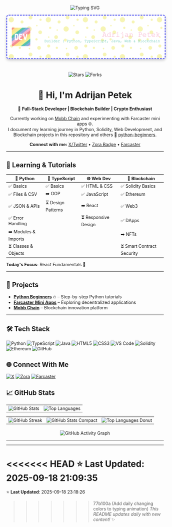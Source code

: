 
<p align="center">
  <img src="https://readme-typing-svg.herokuapp.com?font=Fira+Code&size=32&duration=2800&pause=2000&color=C2410C&center=true&vCenter=true&width=940&lines=Generate+Beautiful+READMEs;Professional+Documentation;Automated+Repository+Analysis;Social+Media+Integration" alt="Typing SVG" />
</p>


<div align="center">
  <img src="img\github-header-banner (7).png" alt="Header Banner" style="
    width: 100%; 
    max-height: 280px; 
    object-fit: cover; 
    border-radius: 8px;
    box-shadow: 0 4px 8px rgba(0,0,0,0.2);
    border: 3px dashed #6366F1;
    
    filter: saturate(1.2);
    margin-bottom: 1.5rem;
  " />
</div>


<div align="center">

![Stars](https://img.shields.io/github/stars/Adrijan-Petek?color=yellow&style=for-the-badge) ![Forks](https://img.shields.io/github/forks/Adrijan-Petek/python-beginners?color=green&style=for-the-badge)

# 👋 Hi, I'm Adrijan Petek

🚀 **Full-Stack Developer | Blockchain Builder | Crypto Enthusiast**

Currently working on [Mobb Chain](https://www.mobbchain.xyz) and experimenting with Farcaster mini apps 🌐.  
I document my learning journey in Python, Solidity, Web Development, and Blockchain projects in this repository and others 📂 [python-beginners](https://github.com/Adrijan-Petek/python-beginners).  

**Connect with me:** [X/Twitter](https://x.com/adrijan_petek) • [Zora Badge](https://zora.co/@adrijan) • [Farcaster](https://farcaster.xyz/adrijan)

</div>

---
## 🐍 Learning & Tutorials

<div align="center">

| 🐍 **Python** | 📘 **TypeScript** | 🌐 **Web Dev** | 🔗 **Blockchain** |
|---------------|----------------|-------------|----------------|
| ✅ Basics | ✅ Basics | ✅ HTML & CSS | ✅ Solidity Basics |
| ✅ Files & CSV | ➡️ OOP | ✅ JavaScript | ✅ Ethereum |
| ✅ JSON & APIs | ⏳ Design Patterns | ➡️ React | ✅ Web3 |
| ✅ Error Handling |  | ⏳ Responsive Design | ✅ DApps |
| ➡️ Modules & Imports |  |  | ➡️ NFTs |
| ⏳ Classes & Objects |  |  | ⏳ Smart Contract Security |

</div>

**Today's Focus**: React Fundamentals 🎯

---

## 🚀 Projects

- **[Python Beginners](https://github.com/Adrijan-Petek/python-beginners)** 🔥 – Step-by-step Python tutorials
- **[Farcaster Mini Apps](https://farcaster.xyz/adrijan)** – Exploring decentralized applications
- **[Mobb Chain](https://www.mobbchain.xyz)** – Blockchain innovation platform

---


## 🛠️ Tech Stack
![Python](https://img.shields.io/badge/Python-000000?style=for-the-badge&logo=python&logoColor=white) ![TypeScript](https://img.shields.io/badge/TypeScript-000000?style=for-the-badge&logo=typescript&logoColor=white) ![Java](https://img.shields.io/badge/Java-000000?style=for-the-badge&logo=java&logoColor=white) ![HTML5](https://img.shields.io/badge/HTML5-000000?style=for-the-badge&logo=html5&logoColor=white) ![CSS3](https://img.shields.io/badge/CSS3-000000?style=for-the-badge&logo=css3&logoColor=white) ![VS Code](https://img.shields.io/badge/VS_Code-007ACC?style=for-the-badge&logo=visual-studio-code&logoColor=white) ![Solidity](https://img.shields.io/badge/Solidity-000000?style=for-the-badge&logo=solidity&logoColor=white) ![Ethereum](https://img.shields.io/badge/Ethereum-000000?style=for-the-badge&logo=ethereum&logoColor=white) ![GitHub](https://img.shields.io/badge/GitHub-000000?style=for-the-badge&logo=github&logoColor=white)

## 🌐 Connect With Me
[![X](https://img.shields.io/badge/X-000000?style=for-the-badge&logo=x&logoColor=white)](https://x.com/adrijan_petek) [![Zora](https://img.shields.io/badge/Zora-000000?style=for-the-badge&logo=zora&logoColor=white)](https://zora.co/@adrijan) [![Farcaster](https://img.shields.io/badge/Farcaster-8A63D2?style=for-the-badge&logo=farcaster&logoColor=white)](https://farcaster.xyz/adrijan)

## 📈 GitHub Stats
<div align="center">

<!-- GitHub Stats and Top Languages in same row -->
<table>
  <tr>
    <td>
      <img src="https://github-readme-stats.vercel.app/api?username=Adrijan-Petek&show_icons=true&theme=merko&count_private=true&hide_border=true&bg_color=00000000" alt="GitHub Stats" />
    </td>
    <td>
      <img src="https://github-readme-stats.vercel.app/api/top-langs/?username=Adrijan-Petek&layout=compact&theme=merko&hide_border=true&bg_color=00000000&hide=html,css" alt="Top Languages" />
    </td>
  </tr>
</table>

<!-- GitHub Streak with additional stats to fill space -->
<table>
  <tr>
    <td>
      <img src="https://github-readme-streak-stats.herokuapp.com/?user=Adrijan-Petek&theme=merko&hide_border=true&background=00000000" alt="GitHub Streak" />
    </td>
    <td>
      <img src="https://github-readme-stats.vercel.app/api?username=Adrijan-Petek&show_icons=false&theme=merko&hide_border=true&bg_color=00000000&hide_title=true&hide_rank=true&count_private=true" alt="GitHub Stats Compact" />
    </td>
    <td>
      <img src="https://github-readme-stats.vercel.app/api/top-langs/?username=Adrijan-Petek&layout=donut&theme=merko&hide_border=true&bg_color=00000000&hide=html,css" alt="Top Languages Donut" />
    </td>
  </tr>
</table>

<!-- Activity Graph -->
<div align="center" style="margin-top: 20px;">
  <img src="https://github-readme-activity-graph.vercel.app/graph?username=Adrijan-Petek&theme=merko&hide_border=true&bg_color=00000000" alt="GitHub Activity Graph" />
</div>

</div>

---

---

<<<<<<< HEAD
⭐️ **Last Updated**: 2025-09-18 21:09:35  
=======
⭐️ **Last Updated**: 2025-09-18 23:18:26  
>>>>>>> 77b100a (Add daily changing colors to typing animation)
*This README updates daily with new content!* ✨
